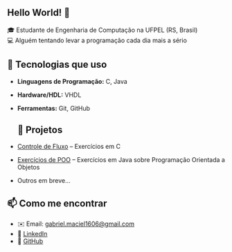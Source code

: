 ## Hello World! 👋

🎓 Estudante de Engenharia de Computação na UFPEL (RS, Brasil)  
💻 Alguém tentando levar a programação cada dia mais a sério

## 🚀 Tecnologias que uso
- **Linguagens de Programação:** C, Java
- **Hardware/HDL:** VHDL
- **Ferramentas:** Git, GitHub

  ## 📌 Projetos
- [Controle de Fluxo](https://github.com/gabrielDeSouzaMaciel/Controle-de-fluxo) – Exercícios em C
- [Exercícios de POO](https://github.com/gabrielDeSouzaMaciel/exercicios-java) – Exercícios em Java sobre Programação Orientada a Objetos
- Outros em breve...

## 📫 Como me encontrar
- ✉️ Email: gabriel.maciel1606@gmail.com  
- 🔗 [LinkedIn](https://linkedin.com/in/gabriel-de-souza-maciel-b11a7b2a8)  
- 🐙 [GitHub](https://github.com/gabrielDeSouzaMaciel)

